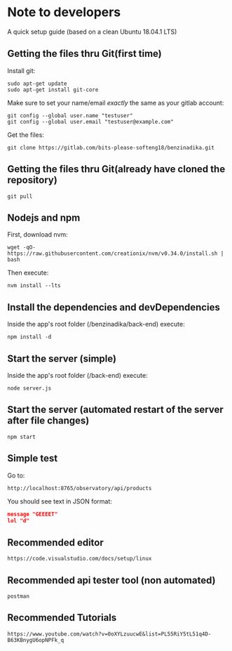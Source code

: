 Note to developers
========================

A quick setup guide (based on a clean Ubuntu 18.04.1 LTS)

## Getting the files thru Git(first time)
Install git:
```
sudo apt-get update
sudo apt-get install git-core
```
Make sure to set your name/email *exactly* the same as your gitlab account:
```
git config --global user.name "testuser"
git config --global user.email "testuser@example.com"
```
Get the files:
```
git clone https://gitlab.com/bits-please-softeng18/benzinadika.git
```
## Getting the files thru Git(already have cloned the repository)

    git pull

## Nodejs and npm

First, download nvm:

    wget -qO- https://raw.githubusercontent.com/creationix/nvm/v0.34.0/install.sh | bash

Then execute:

    nvm install --lts

## Install the dependencies and devDependencies

Inside the app's root folder (/benzinadika/back-end) execute:

    npm install -d

## Start the server (simple)

Inside the app's root folder (/back-end) execute:

    node server.js

## Start the server (automated restart of the server after file changes)

    npm start

## Simple test

Go to:

    http://localhost:8765/observatory/api/products

You should see text in JSON format:
```json
message	"GEEEET"
lol	"d"
```

## Recommended editor
    https://code.visualstudio.com/docs/setup/linux
## Recommended api tester tool (non automated)
    postman
## Recommended Tutorials
    https://www.youtube.com/watch?v=0oXYLzuucwE&list=PL55RiY5tL51q4D-B63KBnygU6opNPFk_q